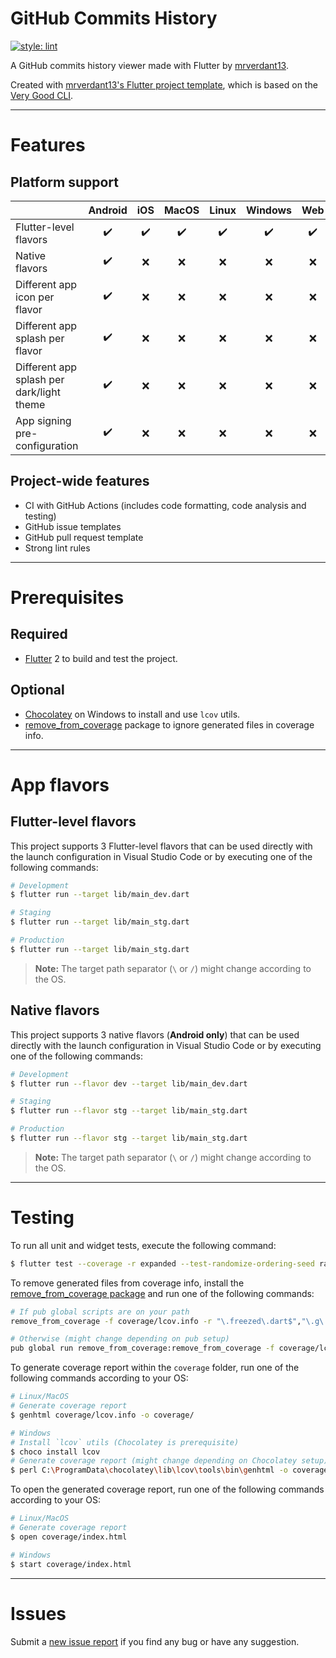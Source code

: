 # GitHub Commits History

[![style: lint][lint_badge]][lint_package_link]

A GitHub commits history viewer made with Flutter by [mrverdant13][mrverdant13_link].

Created with [mrverdant13's Flutter project template][mrverdant13_flutter_project_template], which is based on the [Very Good CLI][very_good_cli_link].

---

# Features

## Platform support

|                                           | Android | iOS | MacOS | Linux | Windows | Web |
| :---------------------------------------- | :-----: | :-: | :---: | :---: | :-----: | :-: |
| Flutter-level flavors                     |   ✔️    | ✔️  |  ✔️   |  ✔️   |   ✔️    | ✔️  |
| Native flavors                            |   ✔️    | ❌  |  ❌   |  ❌   |   ❌    | ❌  |
| Different app icon per flavor             |   ✔️    | ❌  |  ❌   |  ❌   |   ❌    | ❌  |
| Different app splash per flavor           |   ✔️    | ❌  |  ❌   |  ❌   |   ❌    | ❌  |
| Different app splash per dark/light theme |   ✔️    | ❌  |  ❌   |  ❌   |   ❌    | ❌  |
| App signing pre-configuration             |   ✔️    | ❌  |  ❌   |  ❌   |   ❌    | ❌  |

## Project-wide features

- CI with GitHub Actions (includes code formatting, code analysis and testing)
- GitHub issue templates
- GitHub pull request template
- Strong lint rules

---

# Prerequisites

## Required

- [Flutter][flutter_link] 2 to build and test the project.

## Optional

- [Chocolatey][chocolatey_link] on Windows to install and use `lcov` utils.
- [remove_from_coverage][remove_from_coverage_link] package to ignore generated files in coverage info.

---

# App flavors

## Flutter-level flavors

This project supports 3 Flutter-level flavors that can be used directly with the launch configuration in Visual Studio Code or by executing one of the following commands:

```sh
# Development
$ flutter run --target lib/main_dev.dart

# Staging
$ flutter run --target lib/main_stg.dart

# Production
$ flutter run --target lib/main_stg.dart
```

> **Note:** The target path separator (`\` or `/`) might change according to the OS.

## Native flavors

This project supports 3 native flavors (**Android only**) that can be used directly with the launch configuration in Visual Studio Code or by executing one of the following commands:

```sh
# Development
$ flutter run --flavor dev --target lib/main_dev.dart

# Staging
$ flutter run --flavor stg --target lib/main_stg.dart

# Production
$ flutter run --flavor stg --target lib/main_stg.dart
```

> **Note:** The target path separator (`\` or `/`) might change according to the OS.

---

# Testing

To run all unit and widget tests, execute the following command:

```sh
$ flutter test --coverage -r expanded --test-randomize-ordering-seed random
```

To remove generated files from coverage info, install the [remove_from_coverage package][remove_from_coverage_link] and run one of the following commands:

```sh
# If pub global scripts are on your path
remove_from_coverage -f coverage/lcov.info -r "\.freezed\.dart$","\.g\.dart$","\.gr\.dart$"

# Otherwise (might change depending on pub setup)
pub global run remove_from_coverage:remove_from_coverage -f coverage/lcov.info -r "\.freezed\.dart$","\.g\.dart$","\.gr\.dart$"
```

To generate coverage report within the `coverage` folder, run one of the following commands according to your OS:

```sh
# Linux/MacOS
# Generate coverage report
$ genhtml coverage/lcov.info -o coverage/

# Windows
# Install `lcov` utils (Chocolatey is prerequisite)
$ choco install lcov
# Generate coverage report (might change depending on Chocolatey setup)
$ perl C:\ProgramData\chocolatey\lib\lcov\tools\bin\genhtml -o coverage\html coverage\lcov.info
```

To open the generated coverage report, run one of the following commands according to your OS:

```sh
# Linux/MacOS
# Generate coverage report
$ open coverage/index.html

# Windows
$ start coverage/index.html
```

---

# Issues

Submit a [new issue report][new_project_issues_link] if you find any bug or have any suggestion.

[chocolatey_link]: https://chocolatey.org/
[flutter_link]: https://flutter.dev/
[lint_badge]: https://img.shields.io/badge/style-lint-4BC0F5.svg
[lint_package_link]: https://pub.dev/packages/lint
[mrverdant13_link]: https://github.com/mrverdant13/
[mrverdant13_flutter_project_template]: https://github.com/mrverdant13/flutter_app_template
[new_project_issues_link]: https://github.com/mrverdant13/git_history/issues/new/choose
[remove_from_coverage_link]: https://pub.dev/packages/remove_from_coverage
[very_good_cli_link]: https://github.com/VeryGoodOpenSource/very_good_cli
